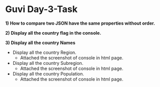 # Guvi Day-3-Task
 
 **1) How to compare two JSON have the same properties without order.**

 **2) Display all the country flag in the console.**

 **3) Display all the country Names**
   
 + Display all the country Region.
    + Attached the screenshot of console in html page.
 + Display all the country Subregion.
    + Attached the screenshot of console in html page.
 + Display all the country Population.
    + Attached the screenshot of console in html page.